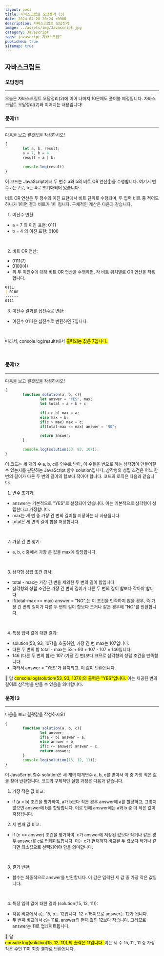 ```yaml
---
layout: post
title: 자바스크립트 오답정리 (3)
date: 2024-04-28 20:24 +0900
description: 자바스크립트 오답정리
image: ../assets/img/Javascript.jpg
category: Javascript
tags: javascript 자바스크립트
published: true
sitemap: true
---
```


## 자바스크립트

### 오답정리

<hr>

오늘은 자바스크립트 오답정리(2)에 이어 나머지 10문제도 풀어볼 예정입니다.
자바스크립트 오답정리(2)와 이어지는 내용입니다!

### 문제11
<hr>
다음을 보고 결괏값을 작성하시오!

````javascript
{
        let a, b, result;
        a = 7, b = 4
        result = a | b;
    
        console.log(result)
}
````

이 코드는 JavaScript에서 두 변수 a와 b의 비트 OR 연산(|)을 수행합니다. 여기서 변수 a는 7로, b는 4로 초기화되어 있습니다.

비트 OR 연산은 두 정수의 이진 표현에서 비트 단위로 수행되며, 두 입력 비트 중 적어도 하나가 1이면 결과 비트가 1이 됩니다. 구체적인 계산은 다음과 같습니다.

1) 이진수 변환: <br>
* a = 7 의 이진 표현: 0111<br>
* b = 4 의 이진 표현: 0100
<br>

2) 비트 OR 연산: <br>
* 0111(7) <br>
* 0100(4) <br>
* 위 두 이진수에 대해 비트 OR 연산을 수행하면, 각 비트 위치별로 OR 연산을 적용합니다.

````markdown
0111
| 0100
------
0111
````

3) 이진수 결과를 십진수로 변환: <br>
* 이진수 0111은 십진수로 변환하면 7입니다.
<br>

따라서, console.log(result)에서 <mark>출력되는 값은 7입니다.</mark>

<br>

### 문제12
<hr>
다음을 보고 결괏값을 작성하시오!

````javascript
{
        function solution(a, b, c){
                let answer = "YES", max;
                let total = a + b + c;
        
                if(a > b) max = a;
                else max = b;
                if(c > max) max = c;
                if(total-max <= max) answer = "NO"; 
                
                return answer;
        }
    
        console.log(solution(53, 93, 107));
}
````

이 코드는 세 개의 수 a, b, c를 인수로 받아, 이 수들을 변으로 하는 삼각형이 만들어질 수 있는지를 판단하는 JavaScript 함수 solution입니다. 삼각형의 성립 조건은 어느 한 변의 길이가 다른 두 변의 길이의 합보다 작아야 합니다. 코드의 로직은 다음과 같습니다:

1) 변수 초기화: <br>
* answer는 기본적으로 "YES"로 설정되어 있습니다. 이는 기본적으로 삼각형이 성립한다고 가정합니다.<br>
* max는 세 변 중 가장 긴 변의 길이를 저장하는 데 사용됩니다.<br>
* total은 세 변의 길이 합을 저장합니다.
<br>

2) 가장 긴 변 찾기:
* a, b, c 중에서 가장 큰 값을 max에 할당합니다.
<br>

3) 삼각형 성립 조건 검사:<br>
* total - max는 가장 긴 변을 제외한 두 변의 길이 합입니다.<br>
* 삼각형의 성립 조건은 가장 긴 변의 길이가 다른 두 변의 길이 합보다 작아야 합니다.<br>
* if(total-max <= max) answer = "NO";는 이 조건을 만족하지 않을 경우, 즉 가장 긴 변의 길이가 다른 두 변의 길이 합보다 크거나 같은 경우에 "NO"를 반환합니다.
<br>

4) 특정 입력 값에 대한 결과: <br>
* solution(53, 93, 107)을 호출하면, 가장 긴 변 max는 107입니다. <br>
* 다른 두 변의 합 total - max는 53 + 93 + 107 - 107 = 146입니다. <br>
* 146 (다른 두 변의 합)는 107 (가장 긴 변)보다 크므로 삼각형의 성립 조건을 만족합니다. <br>
* 따라서 answer = "YES"가 유지되고, 이 값이 반환됩니다.

🎈 답
<mark>console.log(solution(53, 93, 107));의 출력은 "YES"입니다. </mark>
이는 제공된 변의 길이로 삼각형을 만들 수 있음을 의미합니다.
<br>

### 문제13
<hr>
다음을 보고 결괏값을 작성하시오!

````javascript
{
        function solution(a, b, c){
                let answer;
                if(a < b) answer = a;
                else answer = b;
                if(c <= answer) answer = c; 
                return answer;
        }
        console.log(solution(15, 12, 11));
}
````
이 JavaScript 함수 solution은 세 개의 매개변수 a, b, c를 받아서 이 중 가장 작은 값을 찾아 반환합니다. 코드의 구체적인 실행 과정은 다음과 같습니다.

1) 가장 작은 값 비교:<br>
* if (a < b) 조건을 평가하여, a가 b보다 작은 경우 answer에 a를 할당하고, 그렇지 않으면 answer에 b를 할당합니다. 이로 인해 answer에는 a와 b 중 더 작은 값이 저장됩니다.<br>

2) 세 번째 값 비교:<br>
* if (c <= answer) 조건을 평가하여, c가 answer에 저장된 값보다 작거나 같은 경우 answer를 c로 업데이트합니다. 이는 c가 현재까지 비교된 두 값보다 작거나 같다면 최소값으로 선택되어야 함을 의미합니다.
<br>

3) 결과 반환:<br>
* 함수는 최종적으로 answer를 반환합니다. 이 값은 입력된 세 값 중 가장 작은 값입니다.
<br>

4) 특정 입력 값에 대한 결과 (solution(15, 12, 11)):<br>
* 처음 비교에서 a는 15, b는 12입니다. 12 < 15이므로 answer는 12가 됩니다. <br>
* 두 번째 비교에서 c는 11로, answer의 현재 값인 12보다 작습니다. 그러므로 answer는 11로 업데이트됩니다. <br>

🎈 답<br>
<mark>console.log(solution(15, 12, 11));의 출력은 11입니다. </mark>
이는 세 수 15, 12, 11 중 가장 작은 수인 11이 최종 결과로 반환됩니다.